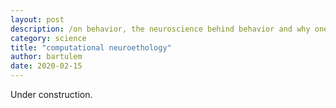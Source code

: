 ```yaml
---
layout: post
description: /on behavior, the neuroscience behind behavior and why one would care.
category: science
title: "computational neuroethology"
author: bartulem
date: 2020-02-15
---
```


Under construction.
